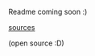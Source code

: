 Readme coming soon :)

[sources](https://github.com/KamiHateOmg/cheats/tree/sources)


(open source :D)
